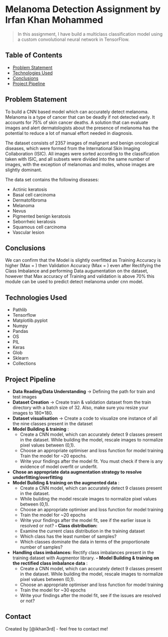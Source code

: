 # Melanoma Detection Assignment by Irfan Khan Mohammed
> In this assignment, I have build a multiclass classification model using a custom convolutional neural network in TensorFlow.


## Table of Contents
* [Problem Statement](#general-information)
* [Technologies Used](#technologies-used)
* [Conclusions](#conclusions)
* [Project Pipeline](#acknowledgements)

<!-- You can include any other section that is pertinent to your problem -->

## Problem Statement
To build a CNN based model which can accurately detect melanoma. Melanoma is a type of cancer that can be deadly if not detected early. It accounts for 75% of skin cancer deaths. A solution that can evaluate images and alert dermatologists about the presence of melanoma has the potential to reduce a lot of manual effort needed in diagnosis.

The dataset consists of 2357 images of malignant and benign oncological diseases, which were formed from the International Skin Imaging Collaboration (ISIC). All images were sorted according to the classification taken with ISIC, and all subsets were divided into the same number of images, with the exception of melanomas and moles, whose images are slightly dominant.

The data set contains the following diseases:
- Actinic keratosis
- Basal cell carcinoma
- Dermatofibroma
- Melanoma
- Nevus
- Pigmented benign keratosis
- Seborrheic keratosis
- Squamous cell carcinoma
- Vascular lesion

<!-- You don't have to answer all the questions - just the ones relevant to your project. -->

## Conclusions
We can confirm that the Model is slightly overfitted as Training Accuracy is higher (Max = ) then Validation Accuracy (Max = ) even after Rectifying the Class Imbalance and performing Data augumentation on the dataset, however that Max accuracy of Training and validation is above 70% this module can be used to predict detect melanoma under cnn model.

<!-- You don't have to answer all the questions - just the ones relevant to your project. -->


## Technologies Used
- Pathlib
- Tensorflow
- Matplotlib.pyplot
- Numpy
- Pandas
- OS
- PIL
- Keras
- Glob
- Sklearn
- Collections

<!-- As the libraries versions keep on changing, it is recommended to mention the version of library used in this project -->

## Project Pipeline
- **Data Reading/Data Understanding** → Defining the path for train and test images
- **Dataset Creation** → Create train & validation dataset from the train directory with a batch size of 32. Also, make sure you resize your images to 180*180.
- **Dataset visualisation** → Create a code to visualize one instance of all the nine classes present in the dataset
- **Model Building & training** :
  - Create a CNN model, which can accurately detect 9 classes present in the dataset. While building the model, rescale images to normalize pixel values between (0,1).
  - Choose an appropriate optimiser and loss function for model training Train the model for ~20 epochs.
  - Write your findings after the model fit. You must check if there is any evidence of model overfit or underfit.
- **Chose an appropriate data augmentation strategy to resolve underfitting/overfitting**
- **Model Building & training on the augmented data** :
    - Create a CNN model, which can accurately detect 9 classes present in the dataset.
    - While building the model rescale images to normalize pixel values between (0,1).
    - Choose an appropriate optimiser and loss function for model training
    - Train the model for ~20 epochs
    - Write your findings after the model fit, see if the earlier issue is resolved or not?
**- Class distribution:**
    - Examine the current class distribution in the training dataset
    - Which class has the least number of samples?
    - Which classes dominate the data in terms of the proportionate number of samples?
- **Handling class imbalances:** Rectify class imbalances present in the training dataset with Augmentor library.
**- Model Building & training on the rectified class imbalance data** :
    - Create a CNN model, which can accurately detect 9 classes present in the dataset. While building the model, rescale images to normalize pixel values between (0,1).
    - Choose an appropriate optimiser and loss function for model training
    - Train the model for ~30 epochs
    - Write your findings after the model fit, see if the issues are resolved or not?


## Contact
Created by [@ikhan3rd] - feel free to contact me!


<!-- Optional -->
<!-- ## License -->
<!-- This project is open source and available under the [... License](). -->

<!-- You don't have to include all sections - just the one's relevant to your project -->
